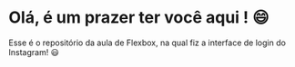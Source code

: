 # Olá, é um prazer ter você aqui ! :smile:

Esse é o repositório da aula de Flexbox, na qual fiz a interface de login do Instagram! :smiley:

